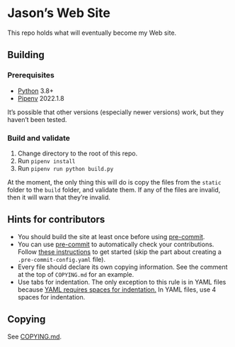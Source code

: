 <!--
SPDX-FileNotice: 🅭🄍1.0 This file was dedicated to the public domain using the CC0 1.0 Universal Public Domain Dedication <https://creativecommons.org/publicdomain/zero/1.0/>.
SPDX-FileContributor: Jason Yundt <swagfortress@gmail.com> (2021)
-->

# Jason’s Web Site

This repo holds what will eventually become my Web site.

## Building

### Prerequisites

- [Python](https://www.python.org/) 3.8+
- [Pipenv](https://pipenv.pypa.io/en/latest/) 2022.1.8

It’s possible that other versions (especially newer versions) work, but they
haven’t been tested.

### Build and validate

1. Change directory to the root of this repo.
2. Run `pipenv install`
3. Run `pipenv run python build.py`

At the moment, the only thing this will do is copy the files from the `static`
folder to the `build` folder, and validate them. If any of the files are
invalid, then it will warn that they’re invalid.

## Hints for contributors

- You should build the site at least once before using [pre-commit].
- You can use [pre-commit] to automatically check your contributions.
Follow [these instructions](https://pre-commit.com/#quick-start) to get started
(skip the part about creating a `.pre-commit-config.yaml` file).
- Every file should declare its own copying information. See the comment at the
top of `COPYING.md` for an example.
- Use tabs for indentation. The only exception to this rule is in YAML files
because [YAML requires spaces for
indentation.](https://yaml.org/spec/1.2.2/#61-indentation-spaces) In YAML
files, use 4 spaces for indentation.

## Copying

See [COPYING.md](./COPYING.md).

[pre-commit]: https://pre-commit.com/

